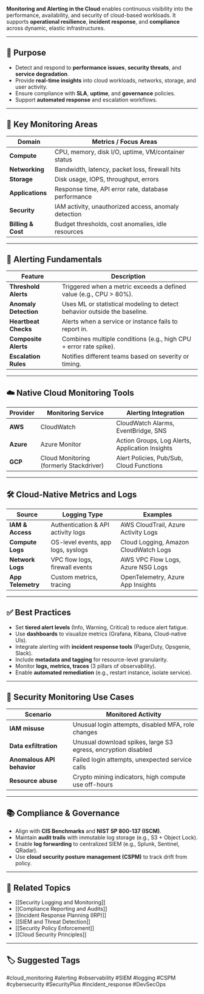 **Monitoring and Alerting in the Cloud** enables continuous visibility into the performance, availability, and security of cloud-based workloads. It supports **operational resilience**, **incident response**, and **compliance** across dynamic, elastic infrastructures.

---

## 🎯 Purpose

- Detect and respond to **performance issues**, **security threats**, and **service degradation**.
- Provide **real-time insights** into cloud workloads, networks, storage, and user activity.
- Ensure compliance with **SLA**, **uptime**, and **governance** policies.
- Support **automated response** and escalation workflows.

---

## 🧱 Key Monitoring Areas

| Domain              | Metrics / Focus Areas                                 |
|---------------------|-------------------------------------------------------|
| **Compute**          | CPU, memory, disk I/O, uptime, VM/container status   |
| **Networking**       | Bandwidth, latency, packet loss, firewall hits       |
| **Storage**          | Disk usage, IOPS, throughput, errors                 |
| **Applications**     | Response time, API error rate, database performance |
| **Security**         | IAM activity, unauthorized access, anomaly detection|
| **Billing & Cost**   | Budget thresholds, cost anomalies, idle resources    |

---

## 🔔 Alerting Fundamentals

| Feature              | Description                                                              |
|----------------------|--------------------------------------------------------------------------|
| **Threshold Alerts**  | Triggered when a metric exceeds a defined value (e.g., CPU > 80%).        |
| **Anomaly Detection** | Uses ML or statistical modeling to detect behavior outside the baseline. |
| **Heartbeat Checks**  | Alerts when a service or instance fails to report in.                    |
| **Composite Alerts**  | Combines multiple conditions (e.g., high CPU + error rate spike).        |
| **Escalation Rules**  | Notifies different teams based on severity or timing.                    |

---

## ☁️ Native Cloud Monitoring Tools

| Provider     | Monitoring Service            | Alerting Integration                            |
|--------------|-------------------------------|--------------------------------------------------|
| **AWS**       | CloudWatch                    | CloudWatch Alarms, EventBridge, SNS              |
| **Azure**     | Azure Monitor                 | Action Groups, Log Alerts, Application Insights  |
| **GCP**       | Cloud Monitoring (formerly Stackdriver) | Alert Policies, Pub/Sub, Cloud Functions      |

---

## 🛠 Cloud-Native Metrics and Logs

| Source            | Logging Type                        | Examples                                         |
|-------------------|--------------------------------------|--------------------------------------------------|
| **IAM & Access**   | Authentication & API activity logs  | AWS CloudTrail, Azure Activity Logs              |
| **Compute Logs**   | OS-level events, app logs, syslogs  | Cloud Logging, Amazon CloudWatch Logs           |
| **Network Logs**   | VPC flow logs, firewall events      | AWS VPC Flow Logs, Azure NSG Logs                |
| **App Telemetry**  | Custom metrics, tracing             | OpenTelemetry, Azure App Insights                |

---

## ✅ Best Practices

- Set **tiered alert levels** (Info, Warning, Critical) to reduce alert fatigue.
- Use **dashboards** to visualize metrics (Grafana, Kibana, Cloud-native UIs).
- Integrate alerting with **incident response tools** (PagerDuty, Opsgenie, Slack).
- Include **metadata and tagging** for resource-level granularity.
- Monitor **logs, metrics, traces** (3 pillars of observability).
- Enable **automated remediation** (e.g., restart instance, isolate service).

---

## 🔐 Security Monitoring Use Cases

| Scenario                      | Monitored Activity                                   |
|-------------------------------|------------------------------------------------------|
| **IAM misuse**                | Unusual login attempts, disabled MFA, role changes   |
| **Data exfiltration**         | Unusual download spikes, large S3 egress, encryption disabled |
| **Anomalous API behavior**    | Failed login attempts, unexpected service calls      |
| **Resource abuse**            | Crypto mining indicators, high compute use off-hours |

---

## 📚 Compliance & Governance

- Align with **CIS Benchmarks** and **NIST SP 800-137 (ISCM)**.
- Maintain **audit trails** with immutable log storage (e.g., S3 + Object Lock).
- Enable **log forwarding** to centralized SIEM (e.g., Splunk, Sentinel, QRadar).
- Use **cloud security posture management (CSPM)** to track drift from policy.

---

## 🧩 Related Topics

- [[Security Logging and Monitoring]]
- [[Compliance Reporting and Audits]]
- [[Incident Response Planning (IRP)]]
- [[SIEM and Threat Detection]]
- [[Security Policy Enforcement]]
- [[Cloud Security Principles]]

---

## 🏷 Suggested Tags

#cloud_monitoring #alerting #observability #SIEM #logging #CSPM #cybersecurity #SecurityPlus #incident_response #DevSecOps
